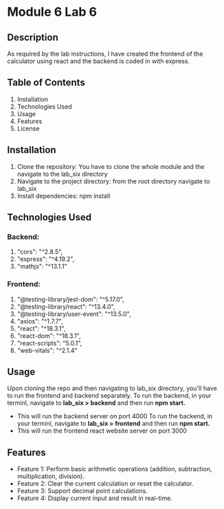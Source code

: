 # Module 6 Lab 6

## Description

As required by the lab instructions, I have created the frontend of the calculator using react and the backend is coded in with express.

## Table of Contents

1. Installation
2. Technologies Used
3. Usage
4. Features
5. License

## Installation

1. Clone the repository:
   You have to clone the whole module and the navigate to the lab_six directory
2. Navigate to the project directory:
   from the root directory navigate to lab_six
3. Install dependencies:
   npm install

## Technologies Used

### Backend:

1. "cors": "^2.8.5",
2. "express": "^4.19.2",
3. "mathjs": "^13.1.1"

### Frontend:

1. "@testing-library/jest-dom": "^5.17.0",
2. "@testing-library/react": "^13.4.0",
3. "@testing-library/user-event": "^13.5.0",
4. "axios": "^1.7.7",
5. "react": "^18.3.1",
6. "react-dom": "^18.3.1",
7. "react-scripts": "5.0.1",
8. "web-vitals": "^2.1.4"

## Usage

Upon cloning the repo and then navigating to lab_six directory, you'll have to run the frontend and backend separately.
To run the backend, in your terminl, navigate to **lab_six > backend** and then run **npm start.**

- This will run the backend server on port 4000
  To run the backend, in your terminl, navigate to **lab_six > frontend** and then run **npm start.**
- This will run the frontend react website server on port 3000

## Features

- Feature 1: Perform basic arithmetic operations (addition, subtraction, multiplication, division).
- Feature 2: Clear the current calculation or reset the calculator.
- Feature 3: Support decimal point calculations.
- Feature 4: Display current input and result in real-time.
